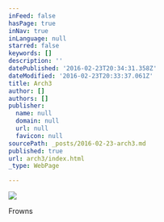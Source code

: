 ```yaml
---
inFeed: false
hasPage: true
inNav: true
inLanguage: null
starred: false
keywords: []
description: ''
datePublished: '2016-02-23T20:34:31.358Z'
dateModified: '2016-02-23T20:33:37.061Z'
title: Arch3
author: []
authors: []
publisher:
  name: null
  domain: null
  url: null
  favicon: null
sourcePath: _posts/2016-02-23-arch3.md
published: true
url: arch3/index.html
_type: WebPage

---
```

![](https://the-grid-user-content.s3-us-west-2.amazonaws.com/f82bb4d4-bb99-4027-a7c8-aa34fd2dbfbd.jpg)

Frowns